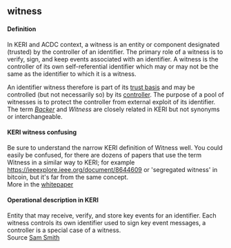 ## witness

<h4>Definition</h4><p>In KERI and ACDC context, a witness is an entity or component designated (trusted) by the controller of an identifier. The primary role of a witness is to verify, sign, and keep events associated with an identifier. A witness is the controller of its own self-referential identifier which may or may not be the same as the identifier to which it is a witness.  </p><p>An identifier witness therefore is part of its <a href="trust-domain">trust basis</a> and may be controlled (but not necessarily so) by its <a href="controller">controller</a>. The purpose of a pool of witnesses is to protect the controller from external exploit of its identifier.<br>The term <em><a href="backer">Backer</a></em> and <em>Witness</em> are closely related in KERI but not synonyms or interchangeable.</p><h4>KERI witness confusing</h4><p>Be sure to understand the narrow KERI definition of Witness well. You could easily be confused, for there are dozens of papers that use the term Witness in a similar way to KERI; for example <a href="https://ieeexplore.ieee.org/document/8644609">https://ieeexplore.ieee.org/document/8644609</a> or &#39;segregated witness&#39; in bitcoin, but it&#39;s far from the same concept.<br>More in the <a href="https://github.com/SmithSamuelM/Papers/blob/master/whitepapers/KERI_WP_2.x.web.pdf">whitepaper</a></p><h4>Operational description in KERI</h4><p>Entity that may receive, verify, and store key events for an identifier. Each witness controls its own identifier used to sign key event messages, a controller is a special case of a witness.<br>Source <a href="https://github.com/WebOfTrust/ietf-keri/blob/main/draft-ssmith-keri.md#basic-terminology">Sam Smith</a></p>

